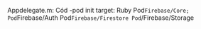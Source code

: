 Appdelegate.m:
Cód -pod init
target:
Ruby
Pod`Firebase/Core;
Pod`Firebase/Auth
Pod`Firebase/Firestore
Pod`/Firebase/Storage
